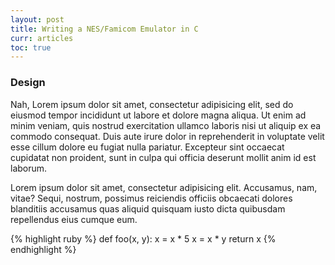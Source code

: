 ```yaml
---
layout: post
title: Writing a NES/Famicom Emulator in C
curr: articles
toc: true
---
```

### Design

Nah, Lorem ipsum dolor sit amet, consectetur adipisicing elit, sed do eiusmod
tempor incididunt ut labore et dolore magna aliqua. Ut enim ad minim veniam,
quis nostrud exercitation ullamco laboris nisi ut aliquip ex ea commodo
consequat. Duis aute irure dolor in reprehenderit in voluptate velit esse
cillum dolore eu fugiat nulla pariatur. Excepteur sint occaecat cupidatat non
proident, sunt in culpa qui officia deserunt mollit anim id est laborum.

Lorem ipsum dolor sit amet, consectetur adipisicing elit. Accusamus, nam, vitae? Sequi, nostrum, possimus reiciendis officiis obcaecati dolores blanditiis accusamus quas aliquid quisquam iusto dicta quibusdam repellendus eius cumque eum.

{% highlight ruby %}
def foo(x, y):
  x = x * 5
  x = x * y
  return x
{% endhighlight %}
